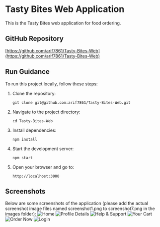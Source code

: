 # Tasty Bites Web Application

This is the Tasty Bites web application for food ordering.

## GitHub Repository

[https://github.com/arif7861/Tasty-Bites-Web](https://github.com/arif7861/Tasty-Bites-Web)

## Run Guidance

To run this project locally, follow these steps:

1. Clone the repository:
   ```
   git clone git@github.com:arif7861/Tasty-Bites-Web.git
   ```
2. Navigate to the project directory:
   ```
   cd Tasty-Bites-Web
   ```
3. Install dependencies:
   ```
   npm install
   ```
4. Start the development server:
   ```
   npm start
   ```
5. Open your browser and go to:
   ```
   http://localhost:3000
   ```

## Screenshots

Below are some screenshots of the application (please add the actual screenshot image files named screenshot1.png to screenshot7.png in the images folder):
![Home](images/screenshot2.png)
![Profile Details](images/screenshot3.png)
![Help & Support](images/screenshot4.png)
![Your Cart](images/screenshot5.png)
![Order Now](images/screenshot6.png)
![Login](images/screenshot7.png)

